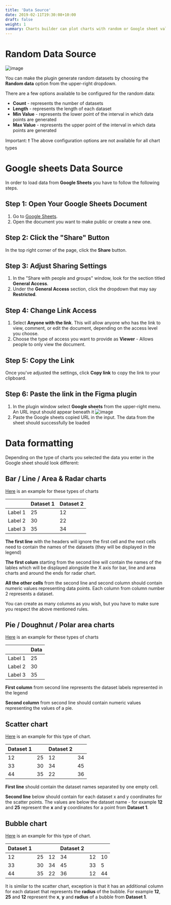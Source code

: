 ```yaml
---
title: 'Data Source'
date: 2019-02-11T19:30:08+10:00
draft: false
weight: 1
summary: Charts builder can plot charts with random or Google sheet values.
---
```


# Random Data Source

![image](https://github.com/user-attachments/assets/6912a1ef-026d-4a56-98de-6411879ee7c4)

You can make the plugin generate random datasets by choosing the **Random data** option from the upper-right dropdown.

There are a few options available to be configured for the random data:
+ **Count** - represents the number of datasets
+ **Length** - represents the length of each dataset
+ **Min Value** - represents the lower point of the interval in which data points are generated
+ **Max Value** - represents the upper point of the interval in which data points are generated

Important: ❗ The above configuration options are not available for all chart types

# Google sheets Data Source

In order to load data from **Google Sheets** you have to follow the following steps.

## Step 1: Open Your Google Sheets Document
1. Go to [Google Sheets](https://sheets.google.com).
2. Open the document you want to make public or create a new one.

## Step 2: Click the "Share" Button
In the top right corner of the page, click the **Share** button.

## Step 3: Adjust Sharing Settings
1. In the "Share with people and groups" window, look for the section titled **General Access**.
2. Under the **General Access** section, click the dropdown that may say **Restricted**.

## Step 4: Change Link Access
1. Select **Anyone with the link**. This will allow anyone who has the link to view, comment, or edit the document, depending on the access level you choose.
2. Choose the type of access you want to provide as **Viewer** - Allows people to only view the document.

## Step 5: Copy the Link
Once you've adjusted the settings, click **Copy link** to copy the link to your clipboard.

## Step 6: Paste the link in the Figma plugin
1. In the plugin window select **Google sheets** from the upper-right menu. An URL input should appear beneath it
   ![image](https://github.com/user-attachments/assets/b39291fd-b144-48a5-bdd5-1cffd0389450)
2. Paste the Google sheets copied URL in the input. The data from the sheet should successfully be loaded

# Data formatting

Depending on the type of charts you selected the data you enter in the Google sheet should look different:

## Bar / Line / Area & Radar charts

[Here](https://docs.google.com/spreadsheets/d/1GBpzleFFwKTv3Qq6Bn8YH91BP3g75dswdKnXz4ePrAk/edit?gid=1498389673#gid=1498389673) is an example for these types of charts

|             | Dataset 1 | Dataset 2  |
|-------------|-----|-------------|
| Label 1       | 25  | 12    |
| Label 2        | 30  | 22    |
| Label 3    | 35  | 34     |

**The first line** with the headers will ignore the first cell and the next cells need to contain the names of the datasets (they will be displayed in the legend)

**The first colum** starting from the second line will contain the names of the lables which will be displayed alongside the X axis for bar, line and area charts and around the ends for radar chart.

**All the other cells** from the second line and second column should contain numeric values representing data points. Each column from column number 2 represents a dataset. 

You can create as many columns as you wish, but you have to make sure you respect the above mentioned rules.

## Pie / Doughnut / Polar area charts

[Here](https://docs.google.com/spreadsheets/d/1tVn5lqKgo6q8e61_JIgBfkuvdyUNlcWrioQtGrUmlmY/edit?gid=812464488#gid=812464488) is an example for these types of charts

|             | Data | 
|-------------|-----|
| Label 1       | 25  | 
| Label 2        | 30  | 
| Label 3    | 35  | 

**First column** from second line represents the dataset labels represented in the legend

**Second column** from second line should contain numeric values representing the values of a pie.

## Scatter chart

[Here](https://docs.google.com/spreadsheets/d/1Lu9w10A5uPCnfyUTDlu1X72WL1Zns2QMot3Mz9i_foU/edit?gid=1961939755#gid=1961939755) is an example for this type of chart.

|   Dataset 1          |  | Dataset 2| |
|-------------|-----|---|---|
|12      | 25  | 12|34|
| 33        | 30  | 34|45|
| 44    | 35  | 22|36|

**First line** should contain the dataset names separated by one empty cell.

**Second line** below should contain for each dataset x and y coordinates for the scatter points. The values are below the dataset name - for example **12** and **25** represent the **x** and **y** coordinates for a point from **Dataset 1**.

## Bubble chart 

[Here](https://docs.google.com/spreadsheets/d/12_lAMVPOm64ZT9Menlms8YBI40oR5FJTh86nv2WKMUU/edit?gid=1620552751#gid=1620552751) is an example for this type of chart.

|   Dataset 1          |  | | Dataset 2| | |
|-------------|-----|-----|---|---|-----|
|12      | 25  | 12|34| 12 |10|
| 33        | 30  | 34|45| 33| 5|
| 44    | 35  | 22|36| 12| 44|

It is similar to the scatter chart, exception is that it has an additional column for each dataset that represents the **radius** of the bubble.  For example **12**, **25** and **12** represent the **x**, **y** and **radius** of a bubble from **Dataset 1**.
